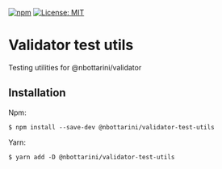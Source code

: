 [![npm](https://img.shields.io/npm/v/@nbottarini/validator-test-utils.svg)](https://www.npmjs.com/package/@nbottarini/validator-test-utils)
[![License: MIT](https://img.shields.io/badge/License-MIT-yellow.svg)](https://opensource.org/licenses/MIT)

# Validator test utils
Testing utilities for @nbottarini/validator

## Installation

Npm:
```
$ npm install --save-dev @nbottarini/validator-test-utils
```

Yarn:
```
$ yarn add -D @nbottarini/validator-test-utils
```
